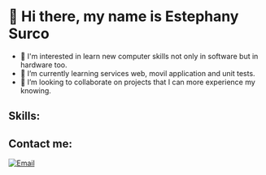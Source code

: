 # 👋 Hi there, my name is Estephany Surco

- 👀 I'm interested in learn new computer skills not only in software but in hardware too.
- 🌱 I’m currently learning services web, movil application and unit tests.
- 💞️ I’m looking to collaborate on projects that I can more experience my knowing.

## Skills:

## Contact me:

[![Email](https://img.shields.io/badge/esurcoa@unsa.edu.pe-44a3f1?style=for-the-badge&logo=gmail&logoColor=white&labelColor=101010)]()
